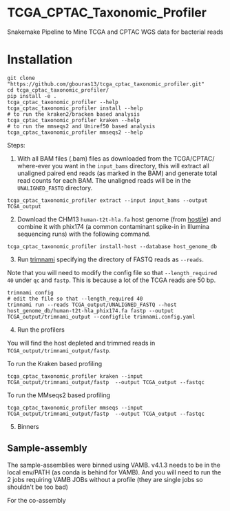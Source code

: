 # TCGA_CPTAC_Taxonomic_Profiler

Snakemake Pipeline to Mine TCGA and CPTAC WGS data for bacterial reads


Installation
=========

```
git clone "https://github.com/gbouras13/tcga_cptac_taxonomic_profiler.git"
cd tcga_cptac_taxonomic_profiler/
pip install -e .
tcga_cptac_taxonomic_profiler --help
tcga_cptac_taxonomic_profiler install --help
# to run the kraken2/bracken based analysis
tcga_cptac_taxonomic_profiler kraken --help
# to run the mmseqs2 and Uniref50 based analysis
tcga_cptac_taxonomic_profiler mmseqs2 --help
```

Steps:


1. With all BAM files (.bam) files as downloaded from the TCGA/CPTAC/ where-ever you want in the `input_bams` directory, this will extract all unaligned paired end reads (as marked in the BAM) and generate total read counts for each BAM. The unaligned reads will be in the `UNALIGNED_FASTQ` directory.

```
tcga_cptac_taxonomic_profiler extract --input input_bams --output TCGA_output 
```

2. Download the CHM13 `human-t2t-hla.fa` host genome (from [hostile](https://github.com/bede/hostile)) and combine it with phix174 (a common contaminant spike-in in Illumina sequencing runs) with the following command.

```
tcga_cptac_taxonomic_profiler install-host --database host_genome_db
```

3. Run [trimnami](https://github.com/beardymcjohnface/Trimnami) specifying the directory of FASTQ reads as `--reads`.

Note that you will need to modify the config file so that `--length_required 40` under `qc` and `fastp`. This is because a lot of the TCGA reads are 50 bp.

```
trimnami config
# edit the file so that --length_required 40
trimnami run --reads TCGA_output/UNALIGNED_FASTQ --host host_genome_db/human-t2t-hla_phix174.fa fastp --output TCGA_output/trimnami_output --configfile trimnami.config.yaml
```

4. Run the profilers

You will find the host depleted and trimmed reads in `TCGA_output/trimnami_output/fastp`.

To run the Kraken based profiling

```
tcga_cptac_taxonomic_profiler kraken --input TCGA_output/trimnami_output/fastp  --output TCGA_output --fastqc
```

To run the MMseqs2 based profiling

```
tcga_cptac_taxonomic_profiler mmseqs --input TCGA_output/trimnami_output/fastp  --output TCGA_output --fastqc
```

5. Binners 

## Sample-assembly

The sample-assemblies were binned using VAMB. v4.1.3 needs to be in the local env/PATH (as conda is behind for VAMB). And you will need to run the 2 jobs requiring VAMB JOBs without a profile (they are single jobs so shouldn't be too bad)



For the co-assembly